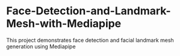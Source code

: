 # Face-Detection-and-Landmark-Mesh-with-Mediapipe
This project demonstrates face detection and facial landmark mesh generation using Mediapipe
